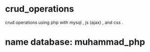 # crud_operations
crud operations using php with mysql , js (ajax) , and css .

# name database: muhammad_php
